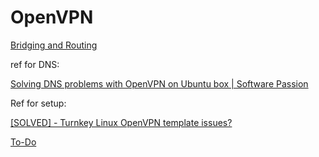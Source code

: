 # OpenVPN

[Bridging and Routing](OpenVPN%200f93b0b948ff44c6a2ed67808c74b8c0/Bridging%20and%20Routing%20a699dd9d1f1749dd9f6ae15f8cca0036.md)

ref for DNS: 

[Solving DNS problems with OpenVPN on Ubuntu box | Software Passion](http://www.softwarepassion.com/solving-dns-problems-with-openvpn-on-ubuntu-box/)

Ref for setup: 

[[SOLVED] - Turnkey Linux OpenVPN template issues?](https://forum.proxmox.com/threads/turnkey-linux-openvpn-template-issues.31668/#post-157372)

[To-Do ](OpenVPN%200f93b0b948ff44c6a2ed67808c74b8c0/To-Do%20b43bd374db034a6c84b295c684d9510e.csv)